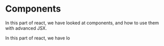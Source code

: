 # Components

In this part of react, we have looked at components, and how to use them with advanced JSX.

In this part of react, we have lo